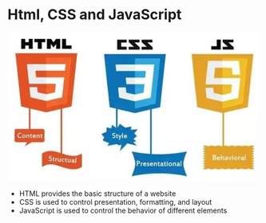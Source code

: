 # Html, CSS and JavaScript

[![](../.gitbook/assets/html-css-js.jpg)](https://www.quora.com/What-is-the-best-place-to-learn-web-design-using-WordPress)

* HTML provides the basic structure of a website
* CSS is used to control presentation, formatting, and layout
* JavaScript is used to control the behavior of different elements
